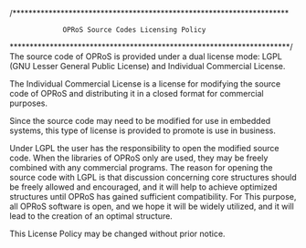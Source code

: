 /*********************************************************************

                 OPRoS Source Codes Licensing Policy

**********************************************************************/
  The source code of OPRoS is provided under a dual license mode: 
      LGPL (GNU Lesser General Public License) and Individual Commercial License. 

  The Individual Commercial License is a license for modifying the source code of 
  OPRoS and distributing it in a closed format for commercial purposes.

  Since the source code may need to be modified for use in embedded 
  systems, this type of license is provided to promote is use in business.

  Under LGPL the user has the responsibility to open the modified source 
  code. When the libraries of OPRoS only are used, they may be freely 
  combined with any commercial programs. The reason for opening the 
  source code with LGPL is that discussion concerning core structures 
  should be freely allowed and encouraged, and it will help to achieve 
  optimized structures until OPRoS has gained sufficient compatibility. 
  For This purpose, all OPRoS software is open, and we hope it will be 
  widely utilized, and it will lead to the creation of an optimal structure.

  This License Policy may be changed without prior notice.
